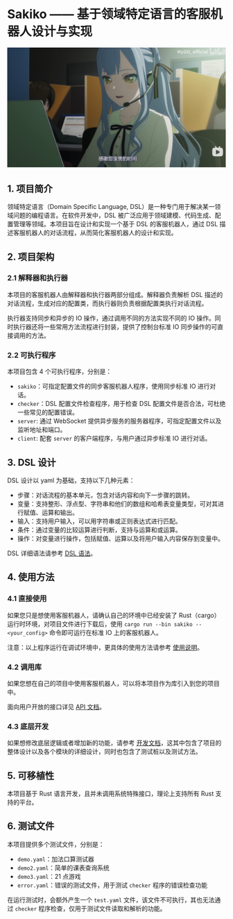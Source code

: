 # Sakiko —— 基于领域特定语言的客服机器人设计与实现

![客服小祥](docs/sakiko.png)

## 1. 项目简介

领域特定语言（Domain Specific Language, DSL）是一种专门用于解决某一领域问题的编程语言。在软件开发中，DSL 被广泛应用于领域建模、代码生成、配置管理等领域。本项目旨在设计和实现一个基于 DSL 的客服机器人，通过 DSL 描述客服机器人的对话流程，从而简化客服机器人的设计和实现。

## 2. 项目架构

### 2.1 解释器和执行器

本项目的客服机器人由解释器和执行器两部分组成。解释器负责解析 DSL 描述的对话流程，生成对应的配置类，而执行器则负责根据配置类执行对话流程。

执行器支持同步和异步的 IO 操作，通过调用不同的方法实现不同的 IO 操作。同时执行器还将一些常用方法流程进行封装，提供了控制台标准 IO 同步操作的可直接调用的方法。

### 2.2 可执行程序

本项目包含 4 个可执行程序，分别是：

- `sakiko`：可指定配置文件的同步客服机器人程序，使用同步标准 IO 进行对话。
- `checker`：DSL 配置文件检查程序，用于检查 DSL 配置文件是否合法，可杜绝一些常见的配置错误。
- `server`: 通过 WebSocket 提供异步服务的服务器程序，可指定配置文件以及监听地址和端口。
- `client`: 配套 `server` 的客户端程序，与用户通过异步标准 IO 进行对话。

## 3. DSL 设计

DSL 设计以 yaml 为基础，支持以下几种元素：

- 步骤：对话流程的基本单元，包含对话内容和向下一步骤的跳转。
- 变量：支持整形、浮点型、字符串和他们的数组和哈希表变量类型，可对其进行赋值、运算和输出。
- 输入：支持用户输入，可以用字符串或正则表达式进行匹配。
- 条件：通过变量的比较运算进行判断，支持与运算和或运算。
- 操作：对变量进行操作，包括赋值、运算以及将用户输入内容保存到变量中。

DSL 详细语法请参考 [DSL 语法](./docs/GRAMMAR.md)。

## 4. 使用方法

### 4.1 直接使用

如果您只是想使用客服机器人，请确认自己的环境中已经安装了 Rust（cargo）运行时环境，对项目文件进行下载后，使用 `cargo run --bin sakiko -- <your_config>` 命令即可运行在标准 IO 上的客服机器人。

注意：以上程序运行在调试环境中，更具体的使用方法请参考 [使用说明](./docs/USAGE.md)。

### 4.2 调用库

如果您想在自己的项目中使用客服机器人，可以将本项目作为库引入到您的项目中。

面向用户开放的接口详见 [API 文档](./docs/API.md)。

### 4.3 底层开发

如果想修改底层逻辑或者增加新的功能，请参考 [开发文档](./docs/DEVELOP.md)，这其中包含了项目的整体设计以及各个模块的详细设计，同时也包含了测试桩以及测试方法。

## 5. 可移植性

本项目基于 Rust 语言开发，且并未调用系统特殊接口，理论上支持所有 Rust 支持的平台。

## 6. 测试文件

本项目提供多个测试文件，分别是：

- `demo.yaml`：加法口算测试器
- `demo2.yaml`：简单的课表查询系统
- `demo3.yaml`：21 点游戏
- `error.yaml`：错误的测试文件，用于测试 `checker` 程序的错误检查功能

在运行测试时，会额外产生一个 `test.yaml` 文件，该文件不可执行，其也无法通过 `checker` 程序检查，仅用于测试文件读取和解析的功能。